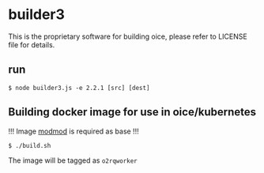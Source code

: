 # builder3

This is the proprietary software for building oice, please refer to LICENSE file for details.

## run

```
$ node builder3.js -e 2.2.1 [src] [dest]
```

## Building docker image for use in oice/kubernetes

!!! Image [modmod](https://github.com/lakoo/oice-server) is required as base !!!

```bash
$ ./build.sh
```

The image will be tagged as `o2rqworker`
